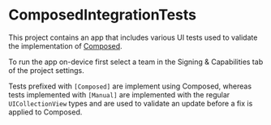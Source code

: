 # ComposedIntegrationTests

This project contains an app that includes various UI tests used to validate the implementation of [Composed](https://github.com/opennetltd/Composed).

To run the app on-device first select a team in the Signing & Capabilities tab of the project settings.

Tests prefixed with `[Composed]` are implement using Composed, whereas tests implemented with `[Manual]` are implemented with the regular `UICollectionView` types and are used to validate an update before a fix is applied to Composed.

